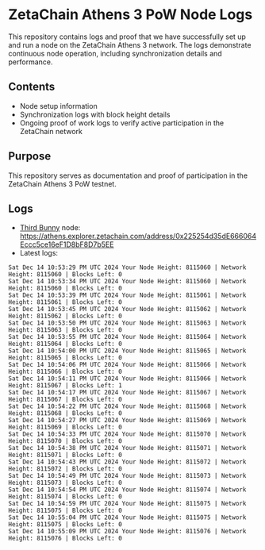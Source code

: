 # ZetaChain Athens 3 PoW Node Logs
This repository contains logs and proof that we have successfully set up and run a node on the ZetaChain Athens 3 network. The logs demonstrate continuous node operation, including synchronization details and performance.

## Contents
- Node setup information
- Synchronization logs with block height details
- Ongoing proof of work logs to verify active participation in the ZetaChain network

## Purpose
This repository serves as documentation and proof of participation in the ZetaChain Athens 3 PoW testnet.

## Logs

- [Third Bunny](https://thirdbunny.xyz/) node: https://athens.explorer.zetachain.com/address/0x225254d35dE666064Eccc5ce16eF1D8bF8D7b5EE
- Latest logs:
```
Sat Dec 14 10:53:29 PM UTC 2024 Your Node Height: 8115060 | Network Height: 8115060 | Blocks Left: 0
Sat Dec 14 10:53:34 PM UTC 2024 Your Node Height: 8115060 | Network Height: 8115060 | Blocks Left: 0
Sat Dec 14 10:53:39 PM UTC 2024 Your Node Height: 8115061 | Network Height: 8115061 | Blocks Left: 0
Sat Dec 14 10:53:45 PM UTC 2024 Your Node Height: 8115062 | Network Height: 8115062 | Blocks Left: 0
Sat Dec 14 10:53:50 PM UTC 2024 Your Node Height: 8115063 | Network Height: 8115063 | Blocks Left: 0
Sat Dec 14 10:53:55 PM UTC 2024 Your Node Height: 8115064 | Network Height: 8115064 | Blocks Left: 0
Sat Dec 14 10:54:00 PM UTC 2024 Your Node Height: 8115065 | Network Height: 8115065 | Blocks Left: 0
Sat Dec 14 10:54:06 PM UTC 2024 Your Node Height: 8115066 | Network Height: 8115066 | Blocks Left: 0
Sat Dec 14 10:54:11 PM UTC 2024 Your Node Height: 8115066 | Network Height: 8115067 | Blocks Left: 1
Sat Dec 14 10:54:17 PM UTC 2024 Your Node Height: 8115067 | Network Height: 8115067 | Blocks Left: 0
Sat Dec 14 10:54:22 PM UTC 2024 Your Node Height: 8115068 | Network Height: 8115068 | Blocks Left: 0
Sat Dec 14 10:54:27 PM UTC 2024 Your Node Height: 8115069 | Network Height: 8115069 | Blocks Left: 0
Sat Dec 14 10:54:33 PM UTC 2024 Your Node Height: 8115070 | Network Height: 8115070 | Blocks Left: 0
Sat Dec 14 10:54:38 PM UTC 2024 Your Node Height: 8115071 | Network Height: 8115071 | Blocks Left: 0
Sat Dec 14 10:54:43 PM UTC 2024 Your Node Height: 8115072 | Network Height: 8115072 | Blocks Left: 0
Sat Dec 14 10:54:49 PM UTC 2024 Your Node Height: 8115073 | Network Height: 8115073 | Blocks Left: 0
Sat Dec 14 10:54:54 PM UTC 2024 Your Node Height: 8115074 | Network Height: 8115074 | Blocks Left: 0
Sat Dec 14 10:54:59 PM UTC 2024 Your Node Height: 8115075 | Network Height: 8115075 | Blocks Left: 0
Sat Dec 14 10:55:04 PM UTC 2024 Your Node Height: 8115075 | Network Height: 8115075 | Blocks Left: 0
Sat Dec 14 10:55:09 PM UTC 2024 Your Node Height: 8115076 | Network Height: 8115076 | Blocks Left: 0
```
